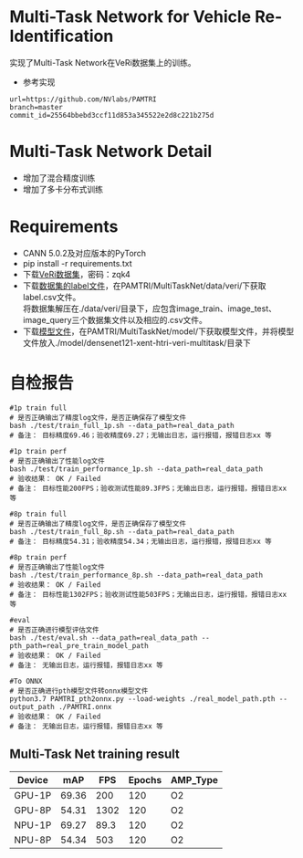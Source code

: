 # Multi-Task Network for Vehicle Re-Identification
实现了Multi-Task Network在VeRi数据集上的训练。
- 参考实现
```
url=https://github.com/NVlabs/PAMTRI
branch=master
commit_id=25564bbebd3ccf11d853a345522e2d8c221b275d

```
# Multi-Task Network Detail
- 增加了混合精度训练
- 增加了多卡分布式训练	

# Requirements
- CANN 5.0.2及对应版本的PyTorch
- pip install -r requirements.txt
- 下载[VeRi数据集](https://pan.baidu.com/s/1gYBNQI0_MZLB0ANW8qnYGw)，密码：zqk4
- 下载[数据集的label文件](https://github.com/NVlabs/PAMTRI.git)，在PAMTRI/MultiTaskNet/data/veri/下获取label.csv文件。
  <br>将数据集解压在./data/veri/目录下，应包含image_train、image_test、image_query三个数据集文件以及相应的.csv文件。
- 下载[模型文件](https://github.com/NVlabs/PAMTRI.git)，在PAMTRI/MultiTaskNet/model/下获取模型文件，并将模型文件放入./model/densenet121-xent-htri-veri-multitask/目录下
# 自检报告

```
#1p train full
# 是否正确输出了精度log文件，是否正确保存了模型文件
bash ./test/train_full_1p.sh --data_path=real_data_path
# 备注： 目标精度69.46；验收精度69.27；无输出日志，运行报错，报错日志xx 等

#1p train perf
# 是否正确输出了性能log文件
bash ./test/train_performance_1p.sh --data_path=real_data_path
# 验收结果： OK / Failed
# 备注： 目标性能200FPS；验收测试性能89.3FPS；无输出日志，运行报错，报错日志xx 等

#8p train full
# 是否正确输出了精度log文件，是否正确保存了模型文件
bash ./test/train_full_8p.sh --data_path=real_data_path
# 备注： 目标精度54.31；验收精度54.34；无输出日志，运行报错，报错日志xx 等

#8p train perf
# 是否正确输出了性能log文件
bash ./test/train_performance_8p.sh --data_path=real_data_path
# 验收结果： OK / Failed
# 备注： 目标性能1302FPS；验收测试性能503FPS；无输出日志，运行报错，报错日志xx 等

#eval
# 是否正确进行模型评估文件
bash ./test/eval.sh --data_path=real_data_path --pth_path=real_pre_train_model_path
# 验收结果： OK / Failed
# 备注： 无输出日志，运行报错，报错日志xx 等

#To ONNX
# 是否正确进行pth模型文件转onnx模型文件
python3.7 PAMTRI_pth2onnx.py --load-weights ./real_model_path.pth --output_path ./PAMTRI.onnx
# 验收结果： OK / Failed
# 备注： 无输出日志，运行报错，报错日志xx 等

```
## Multi-Task Net training result
Device | mAP | FPS | Epochs | AMP_Type
---|---|---|---|---|
GPU-1P | 69.36 | 200 | 120 | O2
GPU-8P | 54.31 | 1302 | 120 | O2 
NPU-1P | 69.27 | 89.3 | 120 | O2 
NPU-8P | 54.34 | 503 | 120 | O2  